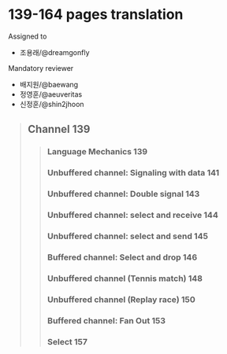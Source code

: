 # 139-164 pages translation

Assigned to

- 조용래/@dreamgonfly

Mandatory reviewer

- 배지원/@baewang
- 정영훈/@aeuveritas
- 신정훈/@shin2jhoon

> ## Channel 139
>
> > ### Language Mechanics 139
> >
> > ### Unbuffered channel: Signaling with data 141
> >
> > ### Unbuffered channel: Double signal 143
> >
> > ### Unbuffered channel: select and receive 144
> >
> > ### Unbuffered channel: select and send 145
> >
> > ### Buffered channel: Select and drop 146
> >
> > ### Unbuffered channel \(Tennis match\) 148
> >
> > ### Unbuffered channel \(Replay race\) 150
> >
> > ### Buffered channel: Fan Out 153
> >
> > ### Select 157
